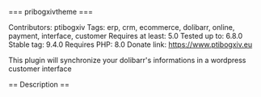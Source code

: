 === pribogxivtheme ===

Contributors: ptibogxiv
Tags: erp, crm, ecommerce, dolibarr, online, payment, interface, customer
Requires at least: 5.0
Tested up to: 6.8.0
Stable tag: 9.4.0
Requires PHP: 8.0
Donate link: https://www.ptibogxiv.eu

This plugin will synchronize your dolibarr's informations in a wordpress customer interface

== Description ==
